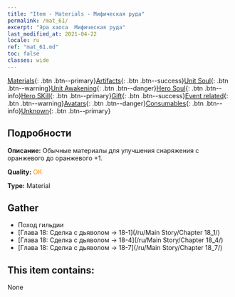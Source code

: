 ```yaml
---
title: "Item - Materials - Мифическая руда"
permalink: /mat_61/
excerpt: "Эра хаоса  Мифическая руда"
last_modified_at: 2021-04-22
locale: ru
ref: "mat_61.md"
toc: false
classes: wide
---
```

 [Materials](/ItemsRU/){: .btn .btn--primary}[Artifacts](/ItemsRU/Artifacts/){: .btn .btn--success}[Unit Soul](/ItemsRU/UnitSoul/){: .btn .btn--warning}[Unit Awakening](/ItemsRU/UnitAwakening/){: .btn .btn--danger}[Hero Soul](/ItemsRU/HeroSoul/){: .btn .btn--info}[Hero SKill](/ItemsRU/HeroSkill/){: .btn .btn--primary}[Gift](/ItemsRU/Gift/){: .btn .btn--success}[Event related](/ItemsRU/Events/){: .btn .btn--warning}[Avatars](/ItemsRU/Avatars/){: .btn .btn--danger}[Consumables](/ItemsRU/Consumables/){: .btn .btn--info}[Unknown](/ItemsRU/Unknown/){: .btn .btn--primary}

## Подробности
 **Описание:** Обычные материалы для улучшения снаряжения c оранжевого до оранжевого +1.

 **Quality:** <span style="color: #FF8C00">OK</span>

 **Type:** Material

## Gather

*    Поход гильдии 
*    [Глава 18: Сделка с дьяволом -> 18-1](/ru/Main Story/Chapter 18_1/) 
*    [Глава 18: Сделка с дьяволом -> 18-4](/ru/Main Story/Chapter 18_4/) 
*    [Глава 18: Сделка с дьяволом -> 18-7](/ru/Main Story/Chapter 18_7/) 

## This item contains:

  None


